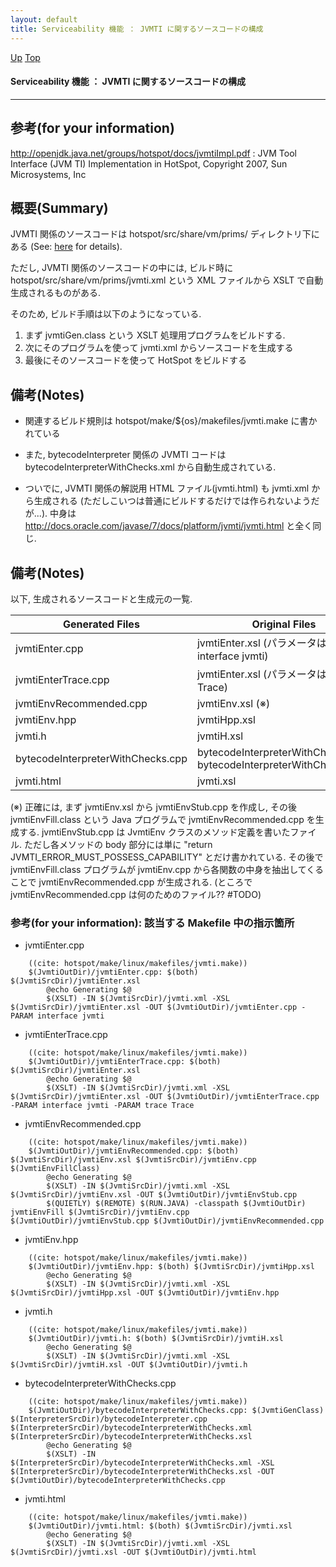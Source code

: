 ```yaml
---
layout: default
title: Serviceability 機能 ： JVMTI に関するソースコードの構成  
---
```

[Up](no1sX8Q67Q.html) [Top](../index.html)

#### Serviceability 機能 ： JVMTI に関するソースコードの構成  

--- 
## 参考(for your information)
<http://openjdk.java.net/groups/hotspot/docs/jvmtiImpl.pdf> : JVM Tool Interface (JVM TI) Implementation in HotSpot, Copyright 2007, Sun Microsystems, Inc

## 概要(Summary)
JVMTI 関係のソースコードは hotspot/src/share/vm/prims/ ディレクトリ下にある (See: [here](nooQCM7QVB.html) for details).

ただし, JVMTI 関係のソースコードの中には, ビルド時に hotspot/src/share/vm/prims/jvmti.xml という XML ファイルから XSLT で自動生成されるものがある.

そのため, ビルド手順は以下のようになっている.

1. まず jvmtiGen.class という XSLT 処理用プログラムをビルドする.
2. 次にそのプログラムを使って jvmti.xml からソースコードを生成する
3. 最後にそのソースコードを使って HotSpot をビルドする
    
## 備考(Notes)
  * 関連するビルド規則は hotspot/make/${os}/makefiles/jvmti.make に書かれている

  * また, bytecodeInterpreter 関係の JVMTI コードは bytecodeInterpreterWithChecks.xml から自動生成されている.

  * ついでに, JVMTI 関係の解説用 HTML ファイル(jvmti.html) も jvmti.xml から生成される (ただしこいつは普通にビルドするだけでは作られないようだが...).
    中身は <http://docs.oracle.com/javase/7/docs/platform/jvmti/jvmti.html> と全く同じ.

## 備考(Notes)
以下, 生成されるソースコードと生成元の一覧.

<!-- Turn-ON: (turn-on-orgtbl), Turn-OFF: (orgtbl-mode -1) -->
<!-- BEGIN RECEIVE ORGTBL table32740Dso -->
| Generated Files | Original Files |
|---|---|
| jvmtiEnter.cpp | jvmtiEnter.xsl (パラメータは interface jvmti) |
| jvmtiEnterTrace.cpp | jvmtiEnter.xsl (パラメータは trace Trace) |
| jvmtiEnvRecommended.cpp | jvmtiEnv.xsl (※) |
| jvmtiEnv.hpp | jvmtiHpp.xsl |
| jvmti.h | jvmtiH.xsl |
| bytecodeInterpreterWithChecks.cpp | bytecodeInterpreterWithChecks.xml, bytecodeInterpreterWithChecks.xsl |
| jvmti.html | jvmti.xsl |
<!-- END RECEIVE ORGTBL table32740Dso -->

<!-- 
#+ORGTBL: SEND table32740Dso orgtbl-to-gfm :no-escape t
| Generated Files                   | Original Files                                                       |
|-----------------------------------+----------------------------------------------------------------------|
| jvmtiEnter.cpp                    | jvmtiEnter.xsl (パラメータは interface jvmti)                        |
| jvmtiEnterTrace.cpp               | jvmtiEnter.xsl (パラメータは trace Trace)                            |
| jvmtiEnvRecommended.cpp           | jvmtiEnv.xsl (※)                                                    |
| jvmtiEnv.hpp                      | jvmtiHpp.xsl                                                         |
| jvmti.h                           | jvmtiH.xsl                                                           |
| bytecodeInterpreterWithChecks.cpp | bytecodeInterpreterWithChecks.xml, bytecodeInterpreterWithChecks.xsl |
| jvmti.html                        | jvmti.xsl                                                            |
-->

(※) 正確には, まず jvmtiEnv.xsl から jvmtiEnvStub.cpp を作成し, その後 jvmtiEnvFill.class という Java プログラムで jvmtiEnvRecommended.cpp を生成する.
jvmtiEnvStub.cpp は JvmtiEnv クラスのメソッド定義を書いたファイル. ただし各メソッドの body 部分には単に "return JVMTI_ERROR_MUST_POSSESS_CAPABILITY" とだけ書かれている.
その後で jvmtiEnvFill.class プログラムが jvmtiEnv.cpp から各関数の中身を抽出してくることで jvmtiEnvRecommended.cpp が生成される.
(ところで jvmtiEnvRecommended.cpp は何のためのファイル?? #TODO)

### 参考(for your information): 該当する Makefile 中の指示箇所
  * jvmtiEnter.cpp

```
    ((cite: hotspot/make/linux/makefiles/jvmti.make))
    $(JvmtiOutDir)/jvmtiEnter.cpp: $(both) $(JvmtiSrcDir)/jvmtiEnter.xsl
    	@echo Generating $@
    	$(XSLT) -IN $(JvmtiSrcDir)/jvmti.xml -XSL $(JvmtiSrcDir)/jvmtiEnter.xsl -OUT $(JvmtiOutDir)/jvmtiEnter.cpp -PARAM interface jvmti
```

  * jvmtiEnterTrace.cpp

```
    ((cite: hotspot/make/linux/makefiles/jvmti.make))
    $(JvmtiOutDir)/jvmtiEnterTrace.cpp: $(both) $(JvmtiSrcDir)/jvmtiEnter.xsl
    	@echo Generating $@
    	$(XSLT) -IN $(JvmtiSrcDir)/jvmti.xml -XSL $(JvmtiSrcDir)/jvmtiEnter.xsl -OUT $(JvmtiOutDir)/jvmtiEnterTrace.cpp -PARAM interface jvmti -PARAM trace Trace
```

  * jvmtiEnvRecommended.cpp

```
    ((cite: hotspot/make/linux/makefiles/jvmti.make))
    $(JvmtiOutDir)/jvmtiEnvRecommended.cpp: $(both) $(JvmtiSrcDir)/jvmtiEnv.xsl $(JvmtiSrcDir)/jvmtiEnv.cpp $(JvmtiEnvFillClass)
    	@echo Generating $@
    	$(XSLT) -IN $(JvmtiSrcDir)/jvmti.xml -XSL $(JvmtiSrcDir)/jvmtiEnv.xsl -OUT $(JvmtiOutDir)/jvmtiEnvStub.cpp
    	$(QUIETLY) $(REMOTE) $(RUN.JAVA) -classpath $(JvmtiOutDir) jvmtiEnvFill $(JvmtiSrcDir)/jvmtiEnv.cpp $(JvmtiOutDir)/jvmtiEnvStub.cpp $(JvmtiOutDir)/jvmtiEnvRecommended.cpp
```

  * jvmtiEnv.hpp

```
    ((cite: hotspot/make/linux/makefiles/jvmti.make))
    $(JvmtiOutDir)/jvmtiEnv.hpp: $(both) $(JvmtiSrcDir)/jvmtiHpp.xsl
    	@echo Generating $@
    	$(XSLT) -IN $(JvmtiSrcDir)/jvmti.xml -XSL $(JvmtiSrcDir)/jvmtiHpp.xsl -OUT $(JvmtiOutDir)/jvmtiEnv.hpp
```

  * jvmti.h

```
    ((cite: hotspot/make/linux/makefiles/jvmti.make))
    $(JvmtiOutDir)/jvmti.h: $(both) $(JvmtiSrcDir)/jvmtiH.xsl
    	@echo Generating $@
    	$(XSLT) -IN $(JvmtiSrcDir)/jvmti.xml -XSL $(JvmtiSrcDir)/jvmtiH.xsl -OUT $(JvmtiOutDir)/jvmti.h
```

  * bytecodeInterpreterWithChecks.cpp

```
    ((cite: hotspot/make/linux/makefiles/jvmti.make))
    $(JvmtiOutDir)/bytecodeInterpreterWithChecks.cpp: $(JvmtiGenClass) $(InterpreterSrcDir)/bytecodeInterpreter.cpp $(InterpreterSrcDir)/bytecodeInterpreterWithChecks.xml $(InterpreterSrcDir)/bytecodeInterpreterWithChecks.xsl
    	@echo Generating $@
    	$(XSLT) -IN $(InterpreterSrcDir)/bytecodeInterpreterWithChecks.xml -XSL $(InterpreterSrcDir)/bytecodeInterpreterWithChecks.xsl -OUT $(JvmtiOutDir)/bytecodeInterpreterWithChecks.cpp 
```

  * jvmti.html

```
    ((cite: hotspot/make/linux/makefiles/jvmti.make))
    $(JvmtiOutDir)/jvmti.html: $(both) $(JvmtiSrcDir)/jvmti.xsl
    	@echo Generating $@
    	$(XSLT) -IN $(JvmtiSrcDir)/jvmti.xml -XSL $(JvmtiSrcDir)/jvmti.xsl -OUT $(JvmtiOutDir)/jvmti.html
```







